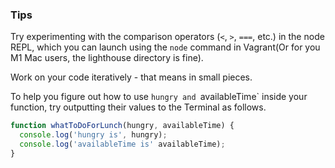 ### Tips

Try experimenting with the comparison operators (`<`, `>`, `===`, etc.) in the node REPL, which you can launch using the `node` command in Vagrant(Or for you M1 Mac users, the lighthouse directory is fine).

Work on your code iteratively - that means in small pieces.

To help you figure out how to use `hungry and `availableTime` inside your function, try outputting their values to the Terminal as follows.

```javascript
function whatToDoForLunch(hungry, availableTime) {
  console.log('hungry is', hungry);
  console.log('availableTime is' availableTime);
}
```